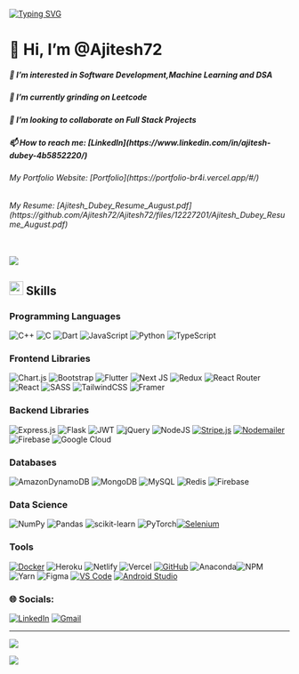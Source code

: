 <a href="https://git.io/typing-svg"><img src="https://readme-typing-svg.demolab.com?font=Fira+Code&pause=1000&width=435&lines=Software+Developer;Machine+Learning+Enthusiast" alt="Typing SVG" /></a>
<table>
  <tr>
<!--     <td> -->
      <h1>👋 Hi, I’m @Ajitesh72</h1>
      <h5>👀 I’m interested in Software Development,Machine Learning and DSA</h2>
      <h5>🌱 I’m currently grinding on Leetcode</h3>
      <h5>💞️ I’m looking to collaborate on Full Stack Projects</h4>
      <h5>📫 How to reach me: [LinkedIn](https://www.linkedin.com/in/ajitesh-dubey-4b5852220/)</h5>
      <h6>My Portfolio Website: [Portfolio](https://portfolio-br4i.vercel.app/#/)</h6>
      <h6>My Resume: [Ajitesh_Dubey_Resume_August.pdf](https://github.com/Ajitesh72/Ajitesh72/files/12227201/Ajitesh_Dubey_Resume_August.pdf)
</h6>
<!--     </td> -->
    
  </tr>
</table>
<img src="https://user-images.githubusercontent.com/73097560/115834477-dbab4500-a447-11eb-908a-139a6edaec5c.gif">

## <img src="https://media2.giphy.com/media/QssGEmpkyEOhBCb7e1/giphy.gif?cid=ecf05e47a0n3gi1bfqntqmob8g9aid1oyj2wr3ds3mg700bl&rid=giphy.gif" width ="25"><b> Skills</b>

### Programming Languages

![C++](https://img.shields.io/badge/c++-%2300599C.svg?style=flat&logo=c%2B%2B&logoColor=white) ![C](https://img.shields.io/badge/c-%2300599C.svg?style=flat&logo=c&logoColor=white) ![Dart](https://img.shields.io/badge/dart-%230175C2.svg?style=flat&logo=dart&logoColor=white) ![JavaScript](https://img.shields.io/badge/javascript-%23323330.svg?style=flat&logo=javascript&logoColor=%23F7DF1E) ![Python](https://img.shields.io/badge/python-3670A0?style=flat&logo=python&logoColor=ffdd54) ![TypeScript](https://img.shields.io/badge/typescript-%23007ACC.svg?style=flat&logo=typescript&logoColor=white)

### Frontend Libraries

 ![Chart.js](https://img.shields.io/badge/chart.js-F5788D.svg?style=flat&logo=chart.js&logoColor=white)  ![Bootstrap](https://img.shields.io/badge/bootstrap-%23563D7C.svg?style=flat&logo=bootstrap&logoColor=white)  ![Flutter](https://img.shields.io/badge/Flutter-%2302569B.svg?style=flat&logo=Flutter&logoColor=white)
  ![Next JS](https://img.shields.io/badge/Next-black?style=flat&logo=next.js&logoColor=white)  ![Redux](https://img.shields.io/badge/redux-%23593d88.svg?style=flat&logo=redux&logoColor=white)  ![React Router](https://img.shields.io/badge/React_Router-CA4245?style=flat&logo=react-router&logoColor=white) ![React](https://img.shields.io/badge/react-%2320232a.svg?style=flat&logo=react&logoColor=%2361DAFB) ![SASS](https://img.shields.io/badge/SASS-hotpink.svg?style=flat&logo=SASS&logoColor=white) ![TailwindCSS](https://img.shields.io/badge/tailwindcss-%2338B2AC.svg?style=flat&logo=tailwind-css&logoColor=white) ![Framer](https://img.shields.io/badge/Framer-black?style=flat&logo=framer&logoColor=blue)
### Backend Libraries

 ![Express.js](https://img.shields.io/badge/express.js-%23404d59.svg?style=flat&logo=express&logoColor=%2361DAFB)  ![Flask](https://img.shields.io/badge/flask-%23000.svg?style=flat&logo=flask&logoColor=white)  ![JWT](https://img.shields.io/badge/JWT-black?style=flat&logo=JSON%20web%20tokens)  ![jQuery](https://img.shields.io/badge/jquery-%230769AD.svg?style=flat&logo=jquery&logoColor=white) ![NodeJS](https://img.shields.io/badge/node.js-6DA55F?style=flat&logo=node.js&logoColor=white) [![Stripe.js](https://img.shields.io/badge/Stripe.js-%234285F4.svg?style=flat&logo=stripe&logoColor=white)](https://stripe.com/docs/stripe-js) [![Nodemailer](https://img.shields.io/badge/Nodemailer-%234285F4.svg?style=flat&logo=nodemailer&logoColor=white)](https://nodemailer.com/) ![Firebase](https://img.shields.io/badge/firebase-%23039BE5.svg?style=flat&logo=firebase) ![Google Cloud](https://img.shields.io/badge/Google%20Cloud-%234285F4.svg?style=flat&logo=google-cloud&logoColor=white) 

### Databases

![AmazonDynamoDB](https://img.shields.io/badge/Amazon%20DynamoDB-4053D6?style=flat&logo=Amazon%20DynamoDB&logoColor=white) ![MongoDB](https://img.shields.io/badge/MongoDB-%234ea94b.svg?style=flat&logo=mongodb&logoColor=white) ![MySQL](https://img.shields.io/badge/mysql-%2300f.svg?style=flat&logo=mysql&logoColor=white) ![Redis](https://img.shields.io/badge/redis-%23DD0031.svg?style=flat&logo=redis&logoColor=white) ![Firebase](https://img.shields.io/badge/firebase-%23039BE5.svg?style=flat&logo=firebase) 

### Data Science

 ![NumPy](https://img.shields.io/badge/numpy-%23013243.svg?style=flat&logo=numpy&logoColor=white) ![Pandas](https://img.shields.io/badge/pandas-%23150458.svg?style=flat&logo=pandas&logoColor=white) ![scikit-learn](https://img.shields.io/badge/scikit--learn-%23F7931E.svg?style=flat&logo=scikit-learn&logoColor=white) ![PyTorch](https://img.shields.io/badge/PyTorch-%23EE4C2C.svg?style=flat&logo=PyTorch&logoColor=white)[![Selenium](https://img.shields.io/badge/Selenium-%234285F4.svg?style=flat&logo=selenium&logoColor=white)](https://www.selenium.dev/)

 
### Tools

 [![Docker](https://img.shields.io/badge/Docker-%232496ED.svg?style=flat&logo=docker&logoColor=white)](https://www.docker.com/)
![Heroku](https://img.shields.io/badge/heroku-%23430098.svg?style=flat&logo=heroku&logoColor=white) ![Netlify](https://img.shields.io/badge/netlify-%23000000.svg?style=flat&logo=netlify&logoColor=#00C7B7) ![Vercel](https://img.shields.io/badge/vercel-%23000000.svg?style=flat&logo=vercel&logoColor=white) [![GitHub](https://img.shields.io/badge/GitHub-%23181717.svg?style=flat&logo=github&logoColor=white)](https://github.com/)
 ![Anaconda](https://img.shields.io/badge/Anaconda-%2344A833.svg?style=flat&logo=anaconda&logoColor=white)![NPM](https://img.shields.io/badge/NPM-%23000000.svg?style=flat&logo=npm&logoColor=white) ![Yarn](https://img.shields.io/badge/yarn-%232C8EBB.svg?style=flat&logo=yarn&logoColor=white) ![Figma](https://img.shields.io/badge/figma-%23F24E1E.svg?style=flat&logo=figma&logoColor=white) [![VS Code](https://img.shields.io/badge/VS%20Code-%23007ACC.svg?style=flat&logo=visual-studio-code&logoColor=white)](https://code.visualstudio.com/) [![Android Studio](https://img.shields.io/badge/Android%20Studio-%233DDC84.svg?style=flat&logo=android-studio&logoColor=white)](https://developer.android.com/studio)


### 🌐 Socials:
[![LinkedIn](https://img.shields.io/badge/LinkedIn-%230077B5.svg?logo=linkedin&logoColor=white)](https://linkedin.com/in/https://www.linkedin.com/in/ajitesh-dubey-4b5852220) [![Gmail](https://img.shields.io/badge/Gmail-%23D14836.svg?logo=gmail&logoColor=white)](mailto:dubeyajitesh07@gmail.com)





---
![](https://github-readme-streak-stats.herokuapp.com/?user=Ajitesh72&theme=dark&hide_border=false)<br/>

[![](https://visitcount.itsvg.in/api?id=Ajitesh72&icon=0&color=0)](https://visitcount.itsvg.in)


<!-- Proudly created with GPRM ( https://gprm.itsvg.in ) -->
  
<!---
Ajitesh72/Ajitesh72 is a ✨ special ✨ repository because its `README.md` (this file) appears on your GitHub profile.
You can click the Preview link to take a look at your changes.
--->
